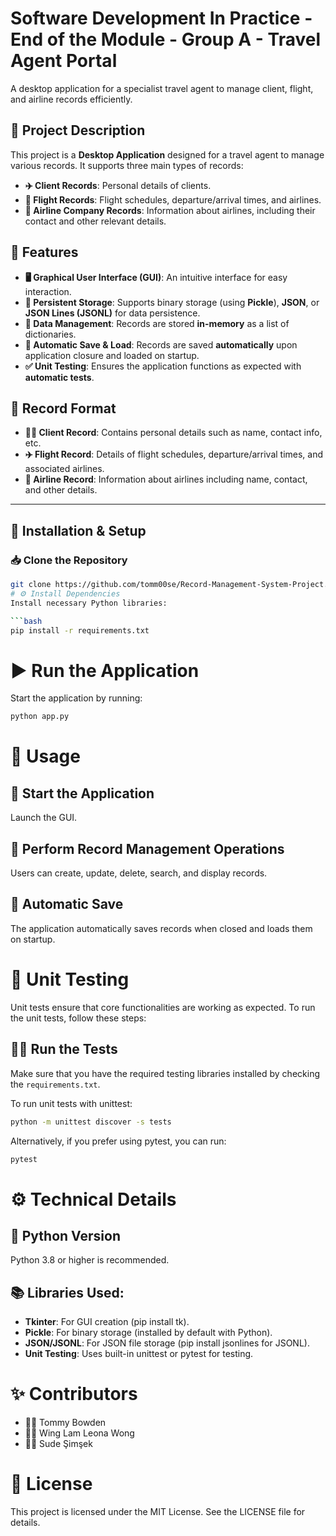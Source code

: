 # Software Development In Practice - End of the Module - Group A - Travel Agent Portal

A desktop application for a specialist travel agent to manage client, flight, and airline records efficiently.

## 📌 Project Description

This project is a **Desktop Application** designed for a travel agent to manage various records. It supports three main types of records:

- **✈️ Client Records**: Personal details of clients.  
- **🛫 Flight Records**: Flight schedules, departure/arrival times, and airlines.  
- **🏢 Airline Company Records**: Information about airlines, including their contact and other relevant details.  

## 🚀 Features

- **🖥️ Graphical User Interface (GUI)**: An intuitive interface for easy interaction.  
- **💾 Persistent Storage**: Supports binary storage (using **Pickle**), **JSON**, or **JSON Lines (JSONL)** for data persistence.  
- **📂 Data Management**: Records are stored **in-memory** as a list of dictionaries.  
- **🔄 Automatic Save & Load**: Records are saved **automatically** upon application closure and loaded on startup.  
- **✅ Unit Testing**: Ensures the application functions as expected with **automatic tests**.  

## 📑 Record Format

- **🧑‍💼 Client Record**: Contains personal details such as name, contact info, etc.  
- **✈️ Flight Record**: Details of flight schedules, departure/arrival times, and associated airlines.  
- **🏢 Airline Record**: Information about airlines including name, contact, and other details.  

---

## 🔧 Installation & Setup  

### 📥 Clone the Repository  
```bash
git clone https://github.com/tomm00se/Record-Management-System-Project.git
# ⚙️ Install Dependencies
Install necessary Python libraries:

```bash
pip install -r requirements.txt
```

# ▶️ Run the Application
Start the application by running:

```bash
python app.py
```

# 📌 Usage

## 🚀 Start the Application
Launch the GUI.

## 📂 Perform Record Management Operations
Users can create, update, delete, search, and display records.

## 💾 Automatic Save
The application automatically saves records when closed and loads them on startup.

# 🧪 Unit Testing
Unit tests ensure that core functionalities are working as expected. To run the unit tests, follow these steps:

## 🏃‍♂️ Run the Tests
Make sure that you have the required testing libraries installed by checking the `requirements.txt`.

To run unit tests with unittest:

```bash
python -m unittest discover -s tests
```

Alternatively, if you prefer using pytest, you can run:

```bash
pytest
```

# ⚙️ Technical Details

## 🐍 Python Version
Python 3.8 or higher is recommended.

## 📚 Libraries Used:
- **Tkinter**: For GUI creation (pip install tk).
- **Pickle**: For binary storage (installed by default with Python).
- **JSON/JSONL**: For JSON file storage (pip install jsonlines for JSONL).
- **Unit Testing**: Uses built-in unittest or pytest for testing.

# ✨ Contributors
- 👨‍💻 Tommy Bowden
- 👩‍💻 Wing Lam Leona Wong
- 👩‍💻 Sude Şimşek

# 📜 License
This project is licensed under the MIT License. See the LICENSE file for details.

